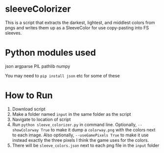 # sleeveColorizer

This is a script that extracts the darkest, lightest, and middlest colors from pngs and writes them up as a SleeveColor for use copy-pasting into FS sleeves. 

# Python modules used

json
argparse
PIL
pathlib
numpy

You may need to `pip install json` etc for some of these

# How to Run

1. Download script
2. Make a folder named `input` in the same folder as the script
3. Navigate to location of script
4. Run `python sleeve_colorizer.py` in command line. Optionally, `--showColorway True` to make it dump a `colorway.png` with the colors next to each image. Also optionally, `--useGamePixels True` to make it use instead exactly the three pixels I think the game uses for the colors. 
5. There will be `sleeve_colors.json` next to each png file in the `input` folder
